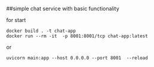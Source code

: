 ##simple chat service with basic functionality


for start
```
docker build . -t chat-app
docker run --rm -it  -p 8001:8001/tcp chat-app:latest
```

or

```
uvicorn main:app --host 0.0.0.0 --port 8001  --reload
```